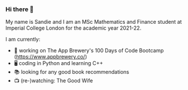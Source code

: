 ### Hi there 👋

My name is Sandie and I am an MSc Mathematics and Finance student at Imperial College London for the academic year 2021-22.

I am currently:

- 🔭 working on The App Brewery's 100 Days of Code Bootcamp (https://www.appbrewery.co/)
- 🖥 coding in Python and learning C++
- 📚 looking for any good book recommendations
- 📺 (re-)watching: The Good Wife

<!--
**s-nc/s-nc** is a ✨ _special_ ✨ repository because its `README.md` (this file) appears on your GitHub profile.

Here are some ideas to get you started:

- 🔭 I’m currently working on ...
- 🌱 I’m currently learning ...
- 👯 I’m looking to collaborate on ...
- 🤔 I’m looking for help with ...
- 💬 Ask me about ...
- 📫 How to reach me: ...
- 😄 Pronouns: ...
- ⚡ Fun fact: ...
-->
